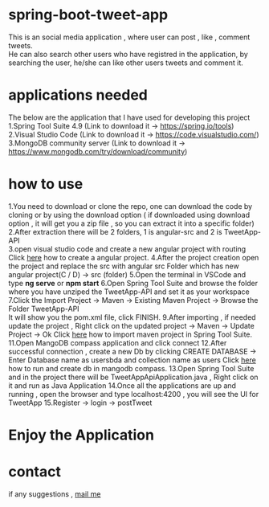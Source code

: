 # spring-boot-tweet-app

This is an social media application , where user can post , like , comment tweets.<br />
He can also search other users who have registred in the application, by searching the user, he/she can like other users tweets and comment it.<br />

# applications needed

The below are the application that I have used for developing this project<br />
1.Spring Tool Suite 4.9 (Link to download it -> https://spring.io/tools)<br />
2.Visual Studio Code (Link to download it -> https://code.visualstudio.com/)<br />
3.MongoDB community server (Link to download it -> https://www.mongodb.com/try/download/community)<br />

# how to use

1.You need to download or clone the repo, one can download the code by cloning or by using the download option ( if downloaded using download option , it will get you a zip file , so you can extract it into a specific folder)<br />
2.After extraction there will be 2 folders, 1 is angular-src and 2 is TweetApp-API<br />
3.open visual studio code and create a new angular project with routing<br />
  Click [here](https://angular.io/tutorial/toh-pt0) how to create a angular project.
4.After the project creation open the project and replace the src with angular src
  Folder which has new angular project(C / D) -> src (folder) 
5.Open the terminal in VSCode and type <b>ng serve</b> or <b>npm start</b>
6.Open Spring Tool Suite and browse the folder where you have unziped the TweetApp-API and set it as your workspace
7.Click the Import Project -> Maven -> Existing Maven Project -> Browse the Folder TweetApp-API<br />
  It will show you the pom.xml file, click FINISH.
9.After importing , if needed update the project , Right click on the updated project -> Maven -> Update Project -> Ok
  Click [here](https://www.lagomframework.com/documentation/1.6.x/java/EclipseMavenInt.html) how to import maven project in Spring Tool Suite.
11.Open MangoDB compass application and click connect
12.After successful connection , create a new Db by clicking CREATE DATABASE -> Enter Database name as usersbda and collection name as users
  Click [here](https://www.bmc.com/blogs/mongodb-compass/#:~:text=First%2C%20open%20your%20MongoDB%20Compass,and%20the%20port%20is%2027017.) how to run and create db in mangodb compass.
13.Open Spring Tool Suite and in the project there will be TweetAppApiApplication.java , Right click on it and run as Java Application
14.Once all the applications are up and running , open the browser and type localhost:4200 , you will see the UI for TweetApp
15.Register -> login -> postTweet 

<h1>Enjoy the Application</h1>

# contact

if any suggestions , [mail me](santhoshmanapuram568@gmail.com)

